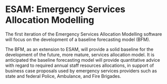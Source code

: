 # ESAM: Emergency Services Allocation Modelling

The first iteration of the Emergency Services Allocation Modelling software will focus on the development of a baseline forecasting model (BFM). 

The BFM, as an extension to ESAM, will provide a solid baseline for the development of the future, more mature, services allocation model. It is anticipated the baseline forecasting model will provide quantitative advice with regard to required annual staff resources allocations, in support of  business case proposals used by emergency services providers such as state and federal Police, Ambulance, and Fire Brigades.
